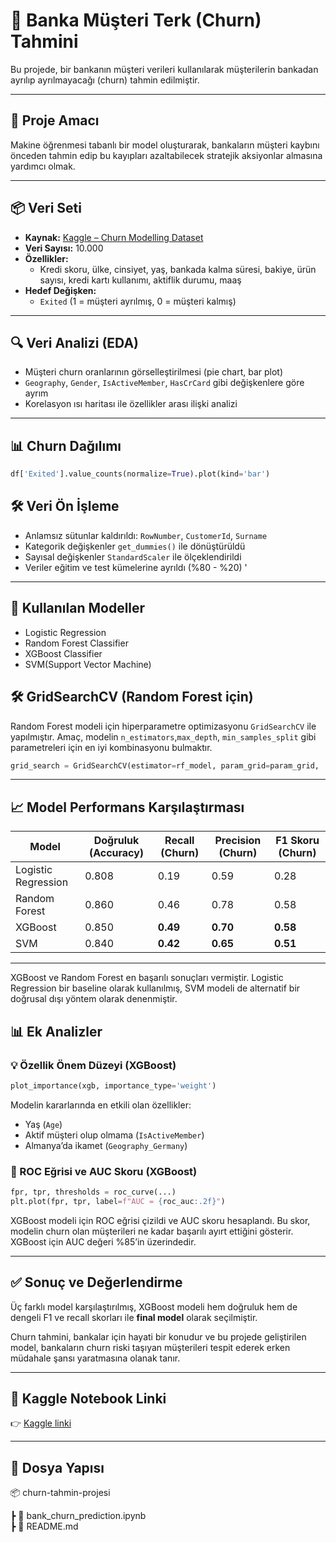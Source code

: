 # 🏦 Banka Müşteri Terk (Churn) Tahmini

Bu projede, bir bankanın müşteri verileri kullanılarak müşterilerin bankadan ayrılıp ayrılmayacağı (churn) tahmin edilmiştir. 

---

## 🎯 Proje Amacı

Makine öğrenmesi tabanlı bir model oluşturarak, bankaların müşteri kaybını önceden tahmin edip bu kayıpları azaltabilecek stratejik aksiyonlar almasına yardımcı olmak.

---

## 📦 Veri Seti

- **Kaynak:** [Kaggle – Churn Modelling Dataset](https://www.kaggle.com/datasets/adammaus/predicting-churn-for-bank-customers)
- **Veri Sayısı:** 10.000
- **Özellikler:**
  - Kredi skoru, ülke, cinsiyet, yaş, bankada kalma süresi, bakiye, ürün sayısı, kredi kartı kullanımı, aktiflik durumu, maaş
- **Hedef Değişken:**
  - `Exited` (1 = müşteri ayrılmış, 0 = müşteri kalmış)

---

## 🔍 Veri Analizi (EDA)

- Müşteri churn oranlarının görselleştirilmesi (pie chart, bar plot)
- `Geography`, `Gender`, `IsActiveMember`, `HasCrCard` gibi değişkenlere göre ayrım
- Korelasyon ısı haritası ile özellikler arası ilişki analizi

---
## 📊 Churn Dağılımı

```python
df['Exited'].value_counts(normalize=True).plot(kind='bar')

```


## 🛠️ Veri Ön İşleme

- Anlamsız sütunlar kaldırıldı: `RowNumber`, `CustomerId`, `Surname`
- Kategorik değişkenler `get_dummies()` ile dönüştürüldü
- Sayısal değişkenler `StandardScaler` ile ölçeklendirildi
- Veriler eğitim ve test kümelerine ayrıldı (%80 - %20) '

---

## 🤖 Kullanılan Modeller

- Logistic Regression
- Random Forest Classifier
- XGBoost Classifier
- SVM(Support Vector Machine)

## 🛠️ GridSearchCV (Random Forest için)

Random Forest modeli için hiperparametre optimizasyonu `GridSearchCV` ile yapılmıştır. Amaç, modelin `n_estimators`,`max_depth`, `min_samples_split` gibi parametreleri için en iyi kombinasyonu bulmaktır.

```python
grid_search = GridSearchCV(estimator=rf_model, param_grid=param_grid, ...)
```

---

## 📈 Model Performans Karşılaştırması

| **Model**             | **Doğruluk (Accuracy)** | **Recall (Churn)** | **Precision (Churn)** | **F1 Skoru (Churn)** |
|-----------------------|--------------------------|---------------------|------------------------|------------------------|
| Logistic Regression   | 0.808                    | 0.19                | 0.59                   | 0.28                   |
| Random Forest         | 0.860                    | 0.46                | 0.78                   | 0.58                   |
| XGBoost    | 0.850                    | **0.49**            | **0.70**               | **0.58**   |
| SVM        | 0.840                    | **0.42**            | **0.65**               | **0.51**  |

---
XGBoost ve Random Forest en başarılı sonuçları vermiştir. Logistic Regression bir baseline olarak kullanılmış, SVM modeli de alternatif bir doğrusal dışı yöntem olarak denenmiştir.

## 📊 Ek Analizler

### 💡 Özellik Önem Düzeyi (XGBoost)

```python
plot_importance(xgb, importance_type='weight')

```
Modelin kararlarında en etkili olan özellikler:
- Yaş (`Age`)
- Aktif müşteri olup olmama (`IsActiveMember`)
- Almanya’da ikamet (`Geography_Germany`)

### 📐 ROC Eğrisi ve AUC Skoru (XGBoost)

```python
fpr, tpr, thresholds = roc_curve(...)
plt.plot(fpr, tpr, label=f"AUC = {roc_auc:.2f}")
```
XGBoost modeli için ROC eğrisi çizildi ve AUC skoru hesaplandı. Bu skor, modelin churn olan müşterileri ne kadar başarılı ayırt ettiğini gösterir. XGBoost için AUC değeri %85’in üzerindedir.

---

## ✅ Sonuç ve Değerlendirme

Üç farklı model karşılaştırılmış, XGBoost modeli hem doğruluk hem de dengeli F1 ve recall skorları ile **final model** olarak seçilmiştir.

Churn tahmini, bankalar için hayati bir konudur ve bu projede geliştirilen model, bankaların churn riski taşıyan müşterileri tespit ederek erken müdahale şansı yaratmasına olanak tanır.

---

## 🔗 Kaggle Notebook Linki

👉 [Kaggle linki](https://www.kaggle.com/code/aeri88/bank-customer-churn-prediction)

---

## 📁 Dosya Yapısı

📦 churn-tahmin-projesi

┣ 📄 bank_churn_prediction.ipynb   
┣ 📄 README.md                     
        

